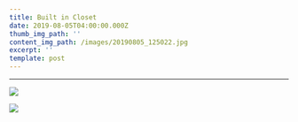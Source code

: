 ```yaml
---
title: Built in Closet
date: 2019-08-05T04:00:00.000Z
thumb_img_path: ''
content_img_path: /images/20190805_125022.jpg
excerpt: ''
template: post
---
```

- - -

![](/images/20190805_124955.jpg)

![](/images/20190805_125022.jpg)

